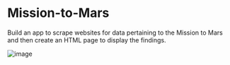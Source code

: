 # Mission-to-Mars
Build an app to scrape websites for data pertaining to the Mission to Mars and then create an HTML page to display the findings.

![image](https://user-images.githubusercontent.com/79486450/117604901-84ce8c80-b124-11eb-85f3-31a2d17fb7c1.png)
